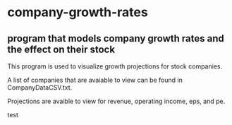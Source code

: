 # company-growth-rates

## program that models company growth rates and the effect on their stock

This program is used to visualize growth projections for stock companies.

A list of companies that are avaiable to view can be found in CompanyDataCSV.txt.

Projections are avaible to view for revenue, operating income, eps, and pe.

test